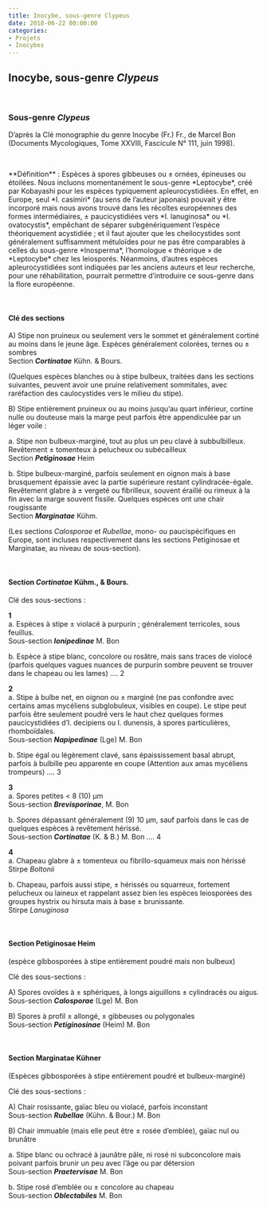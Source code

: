 ```yaml
---
title: Inocybe, sous-genre Clypeus
date: 2018-06-22 00:00:00
categories: 
- Projets
- Inocybes
---
```


## Inocybe, sous-genre **_Clypeus_**
<p>&nbsp; </p>

### Sous-genre _Clypeus_
D’après la Clé monographie du genre Inocybe (Fr.) Fr., de Marcel Bon
(Documents Mycologiques, Tome XXVIII, Fascicule N° 111, juin 1998).
<p>&nbsp; </p>
**Définition** : Espèces à spores gibbeuses ou ± ornées, épineuses ou étoilées. Nous incluons momentanément le sous-genre *Leptocybe*, créé par Kobayashi pour les espèces typiquement apleurocystidiées. En effet, en Europe, seul *I. casimiri* (au sens de l’auteur japonais) pouvait y être incorporé mais nous avons trouvé dans les récoltes européennes des formes intermédiaires, ± paucicystidiées vers *I. lanuginosa* ou *I. ovatocystis*, empêchant de séparer subgénériquement l’espèce théoriquement acystidiée ; et il faut ajouter que les cheilocystides sont généralement suffisamment métuloïdes pour ne pas être comparables à celles du sous-genre *Inosperma*, l’homologue « théorique » de *Leptocybe* chez les leiosporés. Néanmoins, d’autres espèces apleurocystidiées sont indiquées par les anciens auteurs et leur recherche, pour une réhabilitation, pourrait permettre d’introduire ce sous-genre dans la flore européenne.
<p>&nbsp; </p>

#### Clé des sections

A)	Stipe non pruineux ou seulement vers le sommet et généralement cortiné au moins dans le jeune âge. Espèces généralement colorées, ternes ou ± sombres <br/>
Section **_Cortinatae_** Kühn. & Bours.

(Quelques espèces blanches ou à stipe bulbeux, traitées dans les sections suivantes, peuvent avoir une pruine relativement sommitales, avec raréfaction des caulocystides vers le milieu du stipe).

B)	Stipe entièrement pruineux ou au moins jusqu’au quart inférieur, cortine nulle ou douteuse mais la marge peut parfois être appendiculée par un léger voile :

a.	Stipe non bulbeux-marginé, tout au plus un peu clavé à subbulbilleux. Revêtement ± tomenteux à pelucheux ou subécailleux <br/>
Section **_Petiginosae_** Heim

b.	Stipe bulbeux-marginé, parfois seulement en oignon mais à base brusquement épaissie avec la partie supérieure restant cylindracée-égale. Revêtement glabre à ± vergeté ou fibrilleux, souvent éraillé ou rimeux à la fin avec la marge souvent fissile. Quelques espèces ont une chair rougissante <br/>
Section **_Marginatae_** Kühm.

(Les sections *Calosporae* et *Rubellae*, mono- ou paucispécifiques en Europe, sont incluses respectivement dans les sections Petiginosae et Marginatae, au niveau de sous-section).
<p>&nbsp; </p>

#### Section *Cortinatae* Kühm., & Bours.

Clé des sous-sections :

**1** <br/>
a.	Espèces à stipe ± violacé à purpurin ; généralement terricoles, sous feuillus. <br/>
Sous-section **_Ionipedinae_** M. Bon

b.	Espèce à stipe blanc, concolore ou rosâtre, mais sans traces de violocé (parfois quelques vagues nuances de purpurin sombre peuvent se trouver dans le chapeau ou les lames) .... 2

**2** <br/>
a.	Stipe à bulbe net, en oignon ou ± marginé (ne pas confondre avec certains amas mycéliens subglobuleux, visibles en coupe). Le stipe peut parfois être seulement poudré vers le haut chez quelques formes paucicystidiées d’I. decipiens ou I. dunensis, à spores particulières, rhomboïdales. <br/>
Sous-section **_Napipedinae_** (Lge) M. Bon

b.	Stipe égal ou légèrement clavé, sans épaississement basal abrupt, parfois à bulbille peu apparente en coupe (Attention aux amas mycéliens trompeurs) .... 3

**3** <br/>
a.	Spores petites < 8 (10) μm <br/>
Sous-section **_Brevisporinae_**, M. Bon

b.	Spores dépassant généralement (9) 10 μm, sauf parfois dans le cas de quelques espèces à revêtement hérissé. <br/>
Sous-section **_Cortinatae_** (K. & B.) M. Bon .... 4

**4** <br/>
a.	Chapeau glabre à ± tomenteux ou fibrillo-squameux mais non hérissé <br/>
Stirpe *Boltonii*

b.	Chapeau, parfois aussi stipe, ± hérissés ou squarreux, fortement pelucheux ou laineux et rappelant assez bien les espèces leiosporées des groupes hystrix ou hirsuta mais à base ± brunissante. <br/>
Stirpe *Lanuginosa*
<p>&nbsp; </p>

#### Section Petiginosae Heim
(espèce gibbosporées à stipe entièrement poudré mais non bulbeux)

Clé des sous-sections :

A)	Spores ovoïdes à ± sphériques, à longs aiguillons ± cylindracés ou aigus. <br/>
Sous-section **_Calosporae_** (Lge) M. Bon

B)	Spores à profil ± allongé, ± gibbeuses ou polygonales <br/>
Sous-section **_Petiginosinae_** (Heim) M. Bon
<p>&nbsp; </p>

#### Section Marginatae Kühner
(Espèces gibbosporées à stipe entièrement poudré et bulbeux-marginé)

Clé des sous-sections :

A)	Chair rosissante, gaïac bleu ou violacé, parfois inconstant <br/>
Sous-section **_Rubellae_** (Kühn. & Bour.) M. Bon

B)	Chair immuable (mais elle peut être ± rosée d’emblée), gaïac nul ou brunâtre

a.	Stipe blanc ou ochracé à jaunâtre pâle, ni rosé ni subconcolore mais poivant parfois brunir un peu avec l’âge ou par détersion <br/> Sous-section **_Praetervisae_** M. Bon

b.	Stipe rosé d’emblée ou ± concolore au chapeau <br/>
Sous-section **_Oblectabiles_** M. Bon

